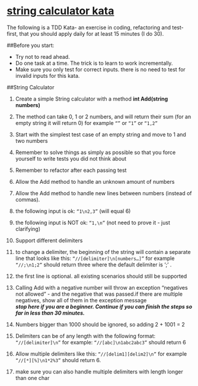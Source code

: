 # [string calculator kata](http://osherove.com/tdd-kata-1/)  

The following is a TDD Kata- an exercise in coding, refactoring and test-first, that you should apply daily for at least 15 minutes (I do 30).

##Before you start: 
 * Try not to read ahead.  
 * Do one task at a time. The trick is to learn to work incrementally.  
 * Make sure you only test for correct inputs. there is no need to test for invalid inputs for this kata.
 
##String Calculator

1. Create a simple String calculator with a method **int Add(string numbers)**  
  1. The method can take 0, 1 or 2 numbers, and will return their sum (for an empty string it will return 0) for example `“”` or `“1”` or `“1,2”`  
  2. Start with the simplest test case of an empty string and move to 1 and two numbers  
  3. Remember to solve things as simply as possible so that you force yourself to write tests you did not think about  
  4. Remember to refactor after each passing test  
2. Allow the Add method to handle an unknown amount of numbers  
3. Allow the Add method to handle new lines between numbers (instead of commas).  
  1. the following input is ok:  `“1\n2,3”`  (will equal 6)
  2. the following input is NOT ok:  `“1,\n”` (not need to prove it - just clarifying)
4. Support different delimiters
  1. to change a delimiter, the beginning of the string will contain a separate line that looks like this:   `“//[delimiter]\n[numbers…]”` for example `“//;\n1;2”` should return three where the default delimiter is ‘;’ .
  2. the first line is optional. all existing scenarios should still be supported
5. Calling Add with a negative number will throw an exception “negatives not allowed” - and the negative that was passed.if there are multiple negatives, show all of them in the exception message  
***stop here if you are a beginner. Continue if you can finish the steps so far in less than 30 minutes.***

6. Numbers bigger than 1000 should be ignored, so adding 2 + 1001  = 2
7. Delimiters can be of any length with the following format:  `“//[delimiter]\n”` for example: `“//[abc]\n1abc2abc3”` should return 6
8. Allow multiple delimiters like this:  `“//[delim1][delim2]\n”` for example `“//[*][%]\n1*2%3”` should return 6.
9. make sure you can also handle multiple delimiters with length longer than one char
